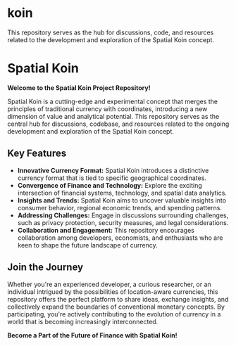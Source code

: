 # koin
This repository serves as the hub for discussions, code, and resources related to the development and exploration of the Spatial Koin concept.

# Spatial Koin

**Welcome to the Spatial Koin Project Repository!**

Spatial Koin is a cutting-edge and experimental concept that merges the principles of traditional currency with coordinates, introducing a new dimension of value and analytical potential. This repository serves as the central hub for discussions, codebase, and resources related to the ongoing development and exploration of the Spatial Koin concept.

## Key Features

- **Innovative Currency Format:** Spatial Koin introduces a distinctive currency format that is tied to specific geographical coordinates.
- **Convergence of Finance and Technology:** Explore the exciting intersection of financial systems, technology, and spatial data analytics.
- **Insights and Trends:** Spatial Koin aims to uncover valuable insights into consumer behavior, regional economic trends, and spending patterns.
- **Addressing Challenges:** Engage in discussions surrounding challenges, such as privacy protection, security measures, and legal considerations.
- **Collaboration and Engagement:** This repository encourages collaboration among developers, economists, and enthusiasts who are keen to shape the future landscape of currency.

## Join the Journey

Whether you're an experienced developer, a curious researcher, or an individual intrigued by the possibilities of location-aware currencies, this repository offers the perfect platform to share ideas, exchange insights, and collectively expand the boundaries of conventional monetary concepts. By participating, you're actively contributing to the evolution of currency in a world that is becoming increasingly interconnected.

**Become a Part of the Future of Finance with Spatial Koin!**
